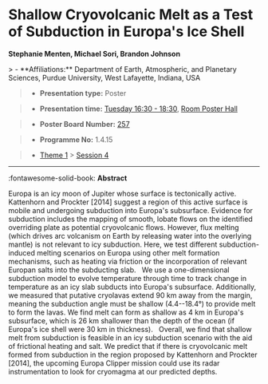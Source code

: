 # Shallow Cryovolcanic Melt as a Test of Subduction in Europa's Ice Shell

**Stephanie Menten, Michael Sori, Brandon Johnson**

<!-- more -->> - **Affiliations:** Department of Earth, Atmospheric, and Planetary Sciences, Purdue University, West Lafayette, Indiana, USA

> - **Presentation type:** Poster

> - **Presentation time:** [Tuesday 16:30 - 18:30](../sessions_comparison.md#__tabbed_2_6), [Room Poster Hall](../maps_venue.md#__tabbed_1_1)

> - **Poster Board Number:** [257](../map_poster_boards.md#tuesday)

> - **Programme No:** 1.4.15

> - [Theme 1](../theme1.md) > [Session 4](../sessions/session-1-4.md)

--- 

:fontawesome-solid-book: **Abstract**

Europa is an icy moon of Jupiter whose surface is tectonically active. Kattenhorn and Prockter [2014] suggest a region of this active surface is mobile and undergoing subduction into Europa's subsurface. Evidence for subduction includes the mapping of smooth, lobate flows on the identified overriding plate as potential cryovolcanic flows. However, flux melting (which drives arc volcanism on Earth by releasing water into the overlying mantle) is not relevant to icy subduction. Here, we test different subduction-induced melting scenarios on Europa using other melt formation mechanisms, such as heating via friction or the incorporation of relevant Europan salts into the subducting slab.
 
We use a one-dimensional subduction model to evolve temperature through time to track change in temperature as an icy slab subducts into Europa's subsurface. Additionally, we measured that putative cryolavas extend 90 km away from the margin, meaning the subduction angle must be shallow (4.4--18.4°) to provide melt to form the lavas. We find melt can form as shallow as 4 km in Europa's subsurface, which is 26 km shallower than the depth of the ocean (if Europa's ice shell were 30 km in thickness).
 
Overall, we find that shallow melt from subduction is feasible in an icy subduction scenario with the aid of frictional heating and salt. We predict that if there is cryovolcanic melt formed from subduction in the region proposed by Kattenhorn and Prockter [2014], the upcoming Europa Clipper mission could use its radar instrumentation to look for cryomagma at our predicted depths.

